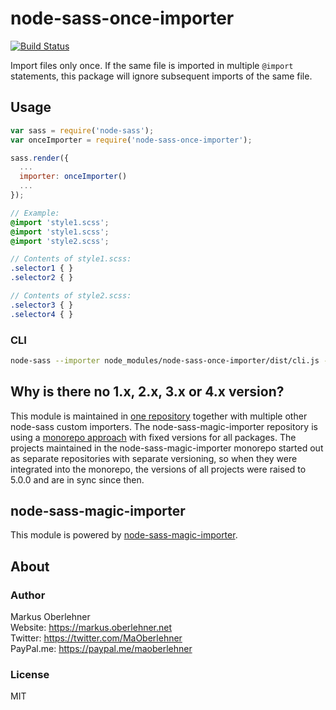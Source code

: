 # node-sass-once-importer
[![Build Status](https://travis-ci.org/maoberlehner/node-sass-magic-importer.svg?branch=master)](https://travis-ci.org/maoberlehner/node-sass-magic-importer)

Import files only once. If the same file is imported in multiple `@import` statements, this package will ignore subsequent imports of the same file.

## Usage
```js
var sass = require('node-sass');
var onceImporter = require('node-sass-once-importer');

sass.render({
  ...
  importer: onceImporter()
  ...
});
```

```scss
// Example:
@import 'style1.scss';
@import 'style1.scss';
@import 'style2.scss';
```

```scss
// Contents of style1.scss:
.selector1 { }
.selector2 { }

// Contents of style2.scss:
.selector3 { }
.selector4 { }
```

### CLI
```bash
node-sass --importer node_modules/node-sass-once-importer/dist/cli.js -o dist src/index.scss
```

## Why is there no 1.x, 2.x, 3.x or 4.x version?
This module is maintained in [one repository](https://github.com/maoberlehner/node-sass-magic-importer) together with multiple other node-sass custom importers. The node-sass-magic-importer repository is using a [monorepo approach](https://medium.com/@maoberlehner/monorepos-in-the-wild-33c6eb246cb9) with fixed versions for all packages. The projects maintained in the node-sass-magic-importer monorepo started out as separate repositories with separate versioning, so when they were integrated into the monorepo, the versions of all projects were raised to 5.0.0 and are in sync since then.

## node-sass-magic-importer
This module is powered by [node-sass-magic-importer](https://github.com/maoberlehner/node-sass-magic-importer).

## About
### Author
Markus Oberlehner  
Website: https://markus.oberlehner.net  
Twitter: https://twitter.com/MaOberlehner  
PayPal.me: https://paypal.me/maoberlehner

### License
MIT
